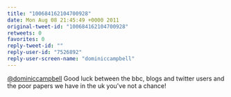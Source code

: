 ```yaml
---
title: "100684162104700928"
date: Mon Aug 08 21:45:49 +0000 2011
original-tweet-id: "100684162104700928"
retweets: 0
favorites: 0
reply-tweet-id: ""
reply-user-id: "7526892"
reply-user-screen-name: "dominiccampbell"
---
```

<a href="https://twitter.com/dominiccampbell">@dominiccampbell</a> Good luck between the bbc, blogs and twitter users and the poor papers we have in the uk you've not a chance!
